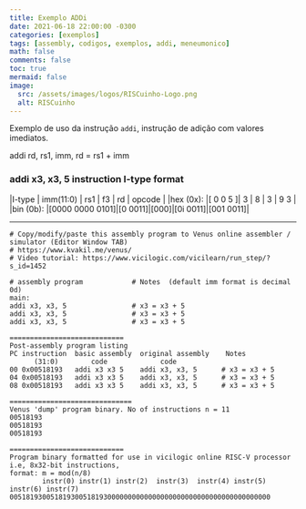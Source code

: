 ```yaml
---
title: Exemplo ADDi
date: 2021-06-18 22:00:00 -0300
categories: [exemplos]
tags: [assembly, codigos, exemplos, addi, meneumonico]
math: false
comments: false
toc: true
mermaid: false
image:
  src: /assets/images/logos/RISCuinho-Logo.png
  alt: RISCuinho
---
```


Exemplo de uso da instrução `addi`, instrução de adição com valores imediatos.

  addi rd, rs1, imm,    rd = rs1 + imm

### addi x3, x3, 5   instruction I-type format

|I-type    |    imm(11:0)   |   rs1  | f3  |    rd   |  opcode  |
|hex (0x): |[  0    0    5 ]|    3   |  8  |     3   |  9    3  |
|bin (0b): |[0000 0000 0101]|[0 0011]|[000]|[0i 0011]|[001 0011]|

----------------

```
# Copy/modify/paste this assembly program to Venus online assembler / simulator (Editor Window TAB) 
# https://www.kvakil.me/venus/
# Video tutorial: https://www.vicilogic.com/vicilearn/run_step/?s_id=1452

# assembly program            # Notes  (default imm format is decimal 0d)
main:
addi x3, x3, 5                # x3 = x3 + 5        
addi x3, x3, 5                # x3 = x3 + 5        
addi x3, x3, 5                # x3 = x3 + 5        

============================
Post-assembly program listing
PC instruction  basic assembly  original assembly    Notes
      (31:0)        code             code 
00 0x00518193	addi x3 x3 5	addi x3, x3, 5      # x3 = x3 + 5
04 0x00518193	addi x3 x3 5	addi x3, x3, 5      # x3 = x3 + 5
08 0x00518193	addi x3 x3 5	addi x3, x3, 5      # x3 = x3 + 5

==============================
Venus 'dump' program binary. No of instructions n = 11
00518193
00518193
00518193

============================
Program binary formatted for use in vicilogic online RISC-V processor
i.e, 8x32-bit instructions, 
format: m = mod(n/8)
        instr(0) instr(1) instr(2)  instr(3)  instr(4) instr(5) instr(6) instr(7)
0051819300518193005181930000000000000000000000000000000000000000
```
